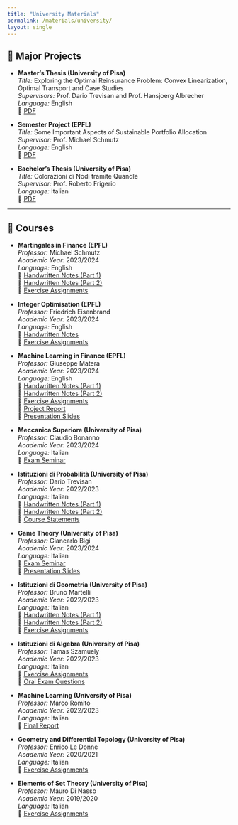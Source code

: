 ```yaml
---
title: "University Materials"
permalink: /materials/university/
layout: single
---
```


## 📄 Major Projects

- **Master’s Thesis (University of Pisa)**  
  *Title:* Exploring the Optimal Reinsurance Problem: Convex Linearization, Optimal Transport and Case Studies  
  *Supervisors:* Prof. Dario Trevisan and Prof. Hansjoerg Albrecher  
  *Language:* English  
  📎 <a href="/assets/Master_Thesis.pdf" target="_blank" rel="noopener noreferrer">PDF</a>
  

- **Semester Project (EPFL)**  
  *Title:* Some Important Aspects of Sustainable Portfolio Allocation  
  *Supervisor:* Prof. Michael Schmutz  
  *Language:* English  
  📎 <a href="/assets/Semester_Project.pdf" target="_blank" rel="noopener noreferrer">PDF</a>
  

- **Bachelor’s Thesis (University of Pisa)**  
  *Title:* Colorazioni di Nodi tramite Quandle  
  *Supervisor:* Prof. Roberto Frigerio  
  *Language:* Italian  
  📎 <a href="/assets/bachelor_thesis.pdf" target="_blank" rel="noopener noreferrer">PDF</a>
  
---

## 📝 Courses

- **Martingales in Finance (EPFL)**  
  *Professor:* Michael Schmutz  
  *Academic Year:* 2023/2024  
  *Language:* English  
  📎 <a href="/assets/ist_geo_part_1.pdf" target="_blank" rel="noopener noreferrer">Handwritten Notes (Part 1)</a>  
  📎 <a href="/assets/ist_geo_part_2.pdf" target="_blank" rel="noopener noreferrer">Handwritten Notes (Part 2)</a>  
  📎 <a href="/assets/ist_geo_ex.pdf" target="_blank" rel="noopener noreferrer">Exercise Assignments</a>  
  

- **Integer Optimisation (EPFL)**  
  *Professor:* Friedrich Eisenbrand    
  *Academic Year:* 2023/2024  
  *Language:* English  
  📎 <a href="/assets/int_opt_notes.pdf" target="_blank" rel="noopener noreferrer">Handwritten Notes</a>  
  📎 <a href="/assets/int_opt_ex.pdf" target="_blank" rel="noopener noreferrer">Exercise Assignments</a>   
  

- **Machine Learning in Finance (EPFL)**  
  *Professor:* Giuseppe Matera  
  *Academic Year:* 2023/2024  
  *Language:* English  
  📎 <a href="/assets/MLF_part_1.pdf" target="_blank" rel="noopener noreferrer">Handwritten Notes (Part 1)</a>  
  📎 <a href="/assets/MLF_part_2.pdf" target="_blank" rel="noopener noreferrer">Handwritten Notes (Part 2)</a>  
  📎 <a href="/assets/exercises_MLF.pdf" target="_blank" rel="noopener noreferrer">Exercise Assignments</a>  
  📎 <a href="/assets/Report_ML_in_Finance.pdf" target="_blank" rel="noopener noreferrer">Project Report</a>  
  📎 <a href="/assets/Slides_ML_in_Finance.pdf" target="_blank" rel="noopener noreferrer">Presentation Slides</a>  
  

- **Meccanica Superiore (University of Pisa)**  
  *Professor:* Claudio Bonanno  
  *Academic Year:* 2023/2024  
  *Language:* Italian  
  📎 <a href="/assets/exam_seminar_ms.pdf" target="_blank" rel="noopener noreferrer">Exam Seminar</a>  
  

- **Istituzioni di Probabilità (University of Pisa)**  
  *Professor:* Dario Trevisan  
  *Academic Year:* 2022/2023  
  *Language:* Italian  
  📎 <a href="/assets/ist_prob_part_1.pdf" target="_blank" rel="noopener noreferrer">Handwritten Notes (Part 1)</a>  
  📎 <a href="/assets/ist_prob_part_2.pdf" target="_blank" rel="noopener noreferrer">Handwritten Notes (Part 2)</a>  
  📎 <a href="/assets/course_statements.pdf" target="_blank" rel="noopener noreferrer">Course Statements</a>   


- **Game Theory (University of Pisa)**  
  *Professor:* Giancarlo Bigi  
  *Academic Year:* 2023/2024  
  *Language:* Italian  
  📎 <a href="/assets/report_gt.pdf" target="_blank" rel="noopener noreferrer">Exam Seminar</a>  
  📎 <a href="/assets/slides_TdG_Vencato.pdf" target="_blank" rel="noopener noreferrer">Presentation Slides</a>  
     

- **Istituzioni di Geometria (University of Pisa)**  
  *Professor:* Bruno Martelli  
  *Academic Year:* 2022/2023  
  *Language:* Italian  
  📎 <a href="/assets/ist_geo_part_1.pdf" target="_blank" rel="noopener noreferrer">Handwritten Notes (Part 1)</a>  
  📎 <a href="/assets/ist_geo_part_2.pdf" target="_blank" rel="noopener noreferrer">Handwritten Notes (Part 2)</a>  
  📎 <a href="/assets/ist_geo_ex.pdf" target="_blank" rel="noopener noreferrer">Exercise Assignments</a>   


- **Istituzioni di Algebra (University of Pisa)**  
  *Professor:* Tamas Szamuely  
  *Academic Year:* 2022/2023  
  *Language:* Italian  
  📎 <a href="/assets/ist_alg_ex.pdf" target="_blank" rel="noopener noreferrer">Exercise Assignments</a>  
  📎 <a href="/assets/oral_questions.pdf" target="_blank" rel="noopener noreferrer">Oral Exam Questions</a>  


- **Machine Learning (University of Pisa)**  
  *Professor:* Marco Romito  
  *Academic Year:* 2022/2023  
  *Language:* Italian  
  📎 <a href="/assets/Final_Report_ML.pdf" target="_blank" rel="noopener noreferrer">Final Report</a>
  

- **Geometry and Differential Topology (University of Pisa)**  
  *Professor:* Enrico Le Donne  
  *Academic Year:* 2020/2021  
  *Language:* Italian  
  📎 <a href="/assets/GTD_exercises.pdf" target="_blank" rel="noopener noreferrer">Exercise Assignments</a>
  

- **Elements of Set Theory (University of Pisa)**  
  *Professor:* Mauro Di Nasso  
  *Academic Year:* 2019/2020  
  *Language:* Italian  
  📎 <a href="/assets/ETI_exercises.pdf" target="_blank" rel="noopener noreferrer">Exercise Assignments</a> 






